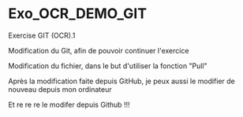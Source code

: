 # Exo_OCR_DEMO_GIT
Exercise GIT (OCR).1 

Modification du Git, afin de pouvoir continuer l'exercice

Modification du fichier, dans le but d'utiliser la fonction "Pull" 

Après la modification faite depuis GitHub, je peux aussi le modifier de nouveau depuis mon ordinateur

Et re re re le modifer depuis Github !!!
